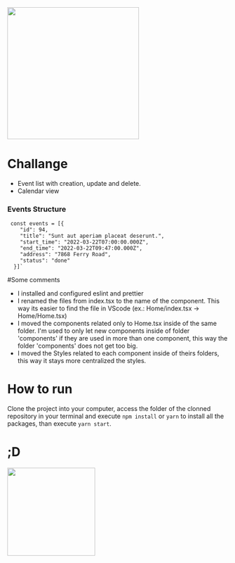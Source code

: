 <img width="300" src="https://assets.website-files.com/5e2495f5992bfa2a8b2e2365/5e583b4ac8f5875e1262a672_22_Logo_MW_Font_dark.svg" />

# Challange

- Event list with creation, update and delete.
- Calendar view

### Events Structure

     const events = [{
        "id": 94,
        "title": "Sunt aut aperiam placeat deserunt.",
        "start_time": "2022-03-22T07:00:00.000Z",
        "end_time": "2022-03-22T09:47:00.000Z",
        "address": "7868 Ferry Road",
        "status": "done"
      }]`

#Some comments

- I installed and configured eslint and prettier
- I renamed the files from index.tsx to the name of the component. This way its easier to find the file in VScode (ex.: Home/index.tsx -> Home/Home.tsx)
- I moved the components related only to Home.tsx inside of the same folder. I'm used to only let new components inside of folder 'components' if they are used in more than one component, this way the folder 'components' does not get too big.
- I moved the Styles related to each component inside of theirs folders, this way it stays more centralized the styles.

# How to run

Clone the project into your computer, access the folder of the clonned repository in your terminal and execute `npm install` or `yarn` to install all the packages, than execute `yarn start`.

# ;D

<img width="200" src="https://media.giphy.com/media/aNqEFrYVnsS52/giphy.gif" />
